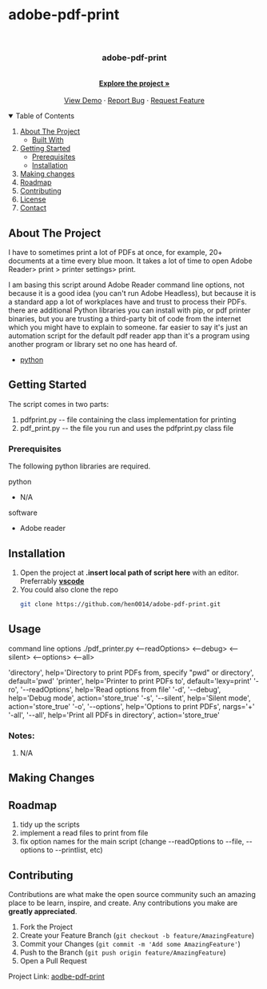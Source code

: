 # adobe-pdf-print
<!-- PROJECT LOGO -->
<br />
<p align="center">

  <h3 align="center">adobe-pdf-print</h3>

  <p align="center">
    <br />
    <a href="https://github.com/hen0014/adobe-pdf-print"><strong>Explore the project »</strong></a>
    <br />
    <br />
    <a href="https://github.com/hen0014/adobe-pdf-print">View Demo</a>
    ·
    <a href="https://github.com/hen0014/adobe-pdf-print/issues">Report Bug</a>
    ·
    <a href="https://github.com/hen0014/adobe-pdf-print/issues">Request Feature</a>
  </p>
</p>


<!-- TABLE OF CONTENTS -->
<details open="open">
  <summary>Table of Contents</summary>
  <ol>
    <li>
      <a href="#about-the-project">About The Project</a>
      <ul>
        <li><a href="#built-with">Built With</a></li>
      </ul>
    </li>
    <li>
      <a href="#getting-started">Getting Started</a>
      <ul>
        <li><a href="#prerequisites">Prerequisites</a></li>
        <li><a href="#installation">Installation</a></li>
      </ul>
    </li>
    <li><a href="#making-changes">Making changes</a></li>
    <li><a href="#roadmap">Roadmap</a></li>
    <li><a href="#contributing">Contributing</a></li>
    <li><a href="#license">License</a></li>
    <li><a href="#contact">Contact</a></li>
  </ol>
</details>



<!-- ABOUT THE PROJECT -->
## About The Project

I have to sometimes print a lot of PDFs at once, for example, 20+ documents at a time every blue moon. It takes a lot of time to open Adobe Reader> print > printer settings> print.

I am basing this script around Adobe Reader command line options, not because it is a good idea (you can't run Adobe Headless), but because it is a standard app a lot of workplaces have and trust to process their PDFs. there are additional Python libraries you can install with pip, or pdf printer binaries, but you are trusting a third-party bit of code from the internet which you might have to explain to someone. far easier to say it's just an automation script for the default pdf reader app than it's a program using another program or library set no one has heard of.


* [python](https://www.python3.org)

<!-- GETTING STARTED -->
## Getting Started

The script comes in two parts:
1. pdfprint.py -- file containing the class implementation for printing
2. pdf_print.py -- the file you run and uses the pdfprint.py class file

### Prerequisites

The following python libraries are required.

python
* N/A

software
* Adobe reader

## Installation

1. Open the project at **.insert local path of script here** with an editor. Preferrably [**vscode**](https://code.visualstudio.com/)
2. You could also clone the repo
   ```sh
   git clone https://github.com/hen0014/adobe-pdf-print.git

<!-- MAKING CHANGES -->
## Usage
command line options
./pdf_printer.py <directory> <printer> <--readOptions> <--debug> <--silent> <--options> <--all>
 
'directory', help='Directory to print PDFs from, specify "pwd" or directory', default='pwd'
'printer', help='Printer to print PDFs to', default='lexy=print'
'-ro', '--readOptions', help='Read options from file'
'-d', '--debug', help='Debug mode', action='store_true'
'-s', '--silent', help='Silent mode', action='store_true'
'-o', '--options', help='Options to print PDFs', nargs='+'
'-all', '--all', help='Print all PDFs in directory', action='store_true'

### Notes:
1. N/A

<!-- MAKING CHANGES -->
## Making Changes

<!-- ROADMAP -->
## Roadmap

1. tidy up the scripts
2. implement a read files to print from file
3. fix option names for the main script (change --readOptions to --file, --options to --printlist, etc)

<!-- CONTRIBUTING -->
## Contributing

Contributions are what make the open source community such an amazing place to be learn, inspire, and create. Any contributions you make are **greatly appreciated**.

1. Fork the Project
2. Create your Feature Branch (`git checkout -b feature/AmazingFeature`)
3. Commit your Changes (`git commit -m 'Add some AmazingFeature'`)
4. Push to the Branch (`git push origin feature/AmazingFeature`)
5. Open a Pull Request

<!-- CONTACT -->

Project Link: [aodbe-pdf-print](https://github.com/hen0014/adobe-pdf-print.git)
